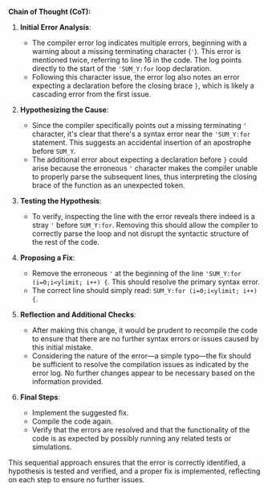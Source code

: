 **Chain of Thought (CoT):**

1. **Initial Error Analysis**:
   - The compiler error log indicates multiple errors, beginning with a warning about a missing terminating character (`'`). This error is mentioned twice, referring to line 16 in the code. The log points directly to the start of the `'SUM_Y:for` loop declaration.
   - Following this character issue, the error log also notes an error expecting a declaration before the closing brace `}`, which is likely a cascading error from the first issue.

2. **Hypothesizing the Cause**:
   - Since the compiler specifically points out a missing terminating `'` character, it's clear that there's a syntax error near the `'SUM_Y:for` statement. This suggests an accidental insertion of an apostrophe before `SUM_Y`.
   - The additional error about expecting a declaration before `}` could arise because the erroneous `'` character makes the compiler unable to properly parse the subsequent lines, thus interpreting the closing brace of the function as an unexpected token.

3. **Testing the Hypothesis**:
   - To verify, inspecting the line with the error reveals there indeed is a stray `'` before `SUM_Y:for`. Removing this should allow the compiler to correctly parse the loop and not disrupt the syntactic structure of the rest of the code.

4. **Proposing a Fix**:
   - Remove the erroneous `'` at the beginning of the line `'SUM_Y:for (i=0;i<ylimit; i++) {`. This should resolve the primary syntax error.
   - The correct line should simply read: `SUM_Y:for (i=0;i<ylimit; i++) {`.

5. **Reflection and Additional Checks**:
   - After making this change, it would be prudent to recompile the code to ensure that there are no further syntax errors or issues caused by this initial mistake.
   - Considering the nature of the error—a simple typo—the fix should be sufficient to resolve the compilation issues as indicated by the error log. No further changes appear to be necessary based on the information provided.

6. **Final Steps**:
   - Implement the suggested fix.
   - Compile the code again.
   - Verify that the errors are resolved and that the functionality of the code is as expected by possibly running any related tests or simulations. 

This sequential approach ensures that the error is correctly identified, a hypothesis is tested and verified, and a proper fix is implemented, reflecting on each step to ensure no further issues.